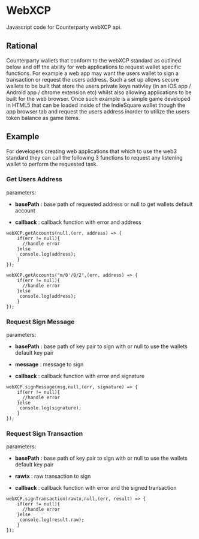  # WebXCP

Javascript code for Counterparty webXCP api.

## Rational

Counterparty wallets that conform to the webXCP standard as outlined below and off the ability for web applications to request wallet specific functions. For example a web app may want the users wallet to sign a transaction or request the users address.
Such a set up allows secure wallets to be built that store the users private keys nativley (in an iOS app / Android app / chrome extension etc) whilst also allowing applications to be built for the web browser. Once such example is a simple game developed in HTML5 that can be loaded inside of the IndieSquare wallet though the app browser tab and request the users address inorder to utilize the users token balance as game items.

## Example

For developers creating web applications that which to use the web3 standard they can call the following 3 functions to request any listening wallet to perform the requested task.

### Get Users Address

parameters: 
* **basePath** : <string> base path of requested address or null to get wallets default account 
  
* **callback** : callback function with error and address
```
webXCP.getAccounts(null,(err, address) => {
    if(err != null){
      //handle error
    }else 
     console.log(address);
    }
});

webXCP.getAccounts("m/0'/0/2",(err, address) => {
    if(err != null){
      //handle error
    }else 
     console.log(address);
    }
});

```

### Request Sign Message

parameters: 
* **basePath** : <string> base path of key pair to sign with or null to use the wallets default key pair 

* **message** : <string> message to sign 

* **callback** : callback function with error and signature
```
webXCP.signMessage(msg,null,(err, signature) => {
    if(err != null){
      //handle error
    }else 
     console.log(signature);
    }
});

```

### Request Sign Transaction

parameters: 
* **basePath** : <string> base path of key pair to sign with or null to use the wallets default key pair 

* **rawtx** : <string> raw transaction to sign 

* **callback** : callback function with error and the signed transaction
```
webXCP.signTransaction(rawtx,null,(err, result) => {
    if(err != null){
      //handle error
    }else 
     console.log(result.raw);
    }
});

```
